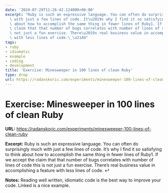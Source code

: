 ```yaml
---
date: '2024-07-29T11:26:42.124000+00:00'
excerpt: "Ruby is such an expressive language. You can often do surprisingly much\
  \ with just a few lines of code. It\u2019s why I find it so satisfying to think\
  \ about how to accomplish the same thing in fewer lines of Ruby1. If we accept the\
  \ claim that that number of bugs correlates with number of lines of code this is\
  \ not just a fun exercise. There\u2019s real business value in accomplishing a feature\
  \ with less lines of code.\_\u21A9"
tags:
- ruby
- idiomatic
- example
- coding
- development
title: 'Exercise: Minesweeper in 100 lines of clean Ruby'
type: drop
url: https://radanskoric.com/experiments/minesweeper-100-lines-of-clean-ruby
---
```


# Exercise: Minesweeper in 100 lines of clean Ruby

**URL:** https://radanskoric.com/experiments/minesweeper-100-lines-of-clean-ruby

**Excerpt:** Ruby is such an expressive language. You can often do surprisingly much with just a few lines of code. It’s why I find it so satisfying to think about how to accomplish the same thing in fewer lines of Ruby1. If we accept the claim that that number of bugs correlates with number of lines of code this is not just a fun exercise. There’s real business value in accomplishing a feature with less lines of code. ↩

**Notes:**
Reading well written, idiomatic code is the best way to improve your code. Linked is a nice example.
